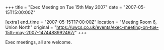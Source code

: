 +++
title = "Exec Meeting on Tue 15th May 2007"
date = "2007-05-15T15:00:00Z"

[extra]
end_time = "2007-05-15T17:00:00Z"
location = "Meeting Room 6, Union North"
original = "https://uwcs.co.uk/events/exec-meeting-on-tue-15th-may-2007-1474488992467/"
+++

Exec meetings, all are welcome.


